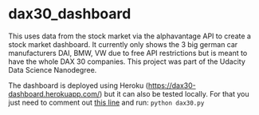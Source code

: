 # dax30_dashboard
This uses data from the stock market via the alphavantage API to create a stock market dashboard. 
It currently only shows the 3 big german car manufacturers DAI, BMW, VW due to free API restrictions but is meant to have the whole DAX 30 companies.
This project was part of the Udacity Data Science Nanodegree.

The dashboard is deployed using Heroku (https://dax30-dashboard.herokuapp.com/) but it can also be tested locally.
For that you just need to comment out [this line](https://github.com/jpthewes/dax30_dashboard/blob/1581d40119a64e87dc6728c17f8432753e34c805/dax30.py#L2) and run:
```python dax30.py```
